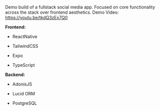 Demo build of a fullstack social media app. Focused on core functionality across the stack over frontend aesthetics. Demo Video: https://youtu.be/tkdQ3zEx7Q0

**Frontend:**

- ReactNative

- TailwindCSS

- Expo

- TypeScript

**Backend:**

- AdonisJS

- Lucid ORM

- PostgreSQL







